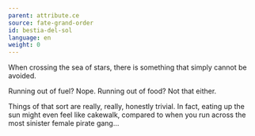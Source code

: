 ```yaml
---
parent: attribute.ce
source: fate-grand-order
id: bestia-del-sol
language: en
weight: 0
---
```


When crossing the sea of stars, there is something that simply cannot be avoided.

Running out of fuel?
Nope.
Running out of food?
Not that either.

Things of that sort are really, really, honestly trivial.
In fact, eating up the sun might even feel like cakewalk, compared to when you run across the most sinister female pirate gang…
